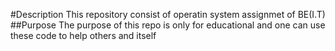 #Description
This repository consist of operatin system assignmet of BE(I.T)
##Purpose
The purpose of this repo is only for educational and one can use these code
to help others and itself